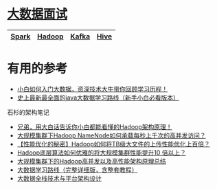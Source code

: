 # [大数据面试](https://github.com/stevenli91748/Big-Data/blob/master/interview.md)

[Spark](https://github.com/stevenli91748/Big-Data/blob/master/Spark/README.md)|[Hadoop](https://github.com/stevenli91748/Big-Data/blob/master/Hadoop/README.md)|[Kafka](https://github.com/stevenli91748/Big-Data/blob/master/kafka/kafka.md)|[Hive](https://github.com/stevenli91748/Big-Data/blob/master/Hive/README.md)|
---|---|---|---|



# 有用的参考

* [小白如何入门大数据，资深技术大牛带你回顾学习历程！](https://blog.csdn.net/qq_41842579/article/details/85710538)
* [史上最新最全面的java大数据学习路线（新手小白必看版本）](https://blog.csdn.net/ygcxydzx/article/details/82781572)

石杉的架构笔记
* [ 兄弟，用大白话告诉你小白都能看懂的Hadoop架构原理！](https://mp.weixin.qq.com/s/4A0eJ4Do_zbbPgVpzvpRpw)
* [大规模集群下Hadoop NameNode如何承载每秒上千次的高并发访问？](https://mp.weixin.qq.com/s/dfYMUc-Lb7Db6ZMeuS5Z7A)
* [【性能优化的秘密】Hadoop如何将TB级大文件的上传性能优化上百倍？](https://mp.weixin.qq.com/s/2HM9NMRHizKTJoYjg8lZ1Q)
* [Hadoop底层算法如何优雅的将大规模集群性能提升10 倍以上？](https://mp.weixin.qq.com/s/VxN02QtZRQo88G942y5g6g)
* [大规模集群下的Hadoop高并发以及高性能架构原理总结](https://mp.weixin.qq.com/s/e49b-yrPbwHudwRvcs-Tfw)
* [大数据学习路线（完整详细版，含整套教程）](https://blog.csdn.net/CSDN_fzs/article/details/78984845)
* [大数据全栈技术与平台架构设计](https://blog.csdn.net/Peter_Changyb/article/details/88661912)
